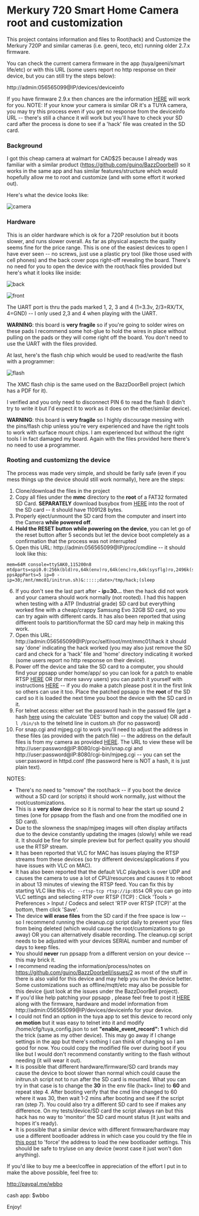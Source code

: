 # Merkury 720 Smart Home Camera root and customization

This project contains information and files to Root(hack) and Customize the Merkury 720P and similar cameras (i.e. geeni, teco, etc) running older 2.7.x firmware. 

You can check the current camera firmware in the app (tuya/geeni/smart life/etc) or with this URL (some users report no http response on their device, but you can still try the steps below):

http://admin:056565099@IP/devices/deviceinfo

If you have firmware 2.9.x then chances are the information [HERE](https://github.com/guino/BazzDoorbell/issues/2) will work for you.
NOTE: If your know your camera is similar OR it's a TUYA camera, you may try this process even if you get no response from the deviceinfo URL -- there's still a chance it will work but you'll have to check your SD card after the process is done to see if a 'hack' file was created in the SD card.

### Background

I got this cheap camera at walmart for CAD$25 because I already was familiar with a similar product (https://github.com/guino/BazzDoorbell) so it works in the same app and has similar features/structure which would hopefully allow me to root and customize (and with some effort it worked out).

Here's what the device looks like:

![camera](https://raw.githubusercontent.com/guino/Merkury720/main/img/camera.jpg)

### Hardware

This is an older hardware which is ok for a 720P resolution but it boots slower, and runs slower overall.
As far as physical aspects the quality seems fine for the price range. This is one of the easiest devices to open I have ever seen -- no screws, just use a plastic pry tool (like those used with cell phones) and the back cover pops right-off revealing the board. There's no need for you to open the device with the root/hack files provided but here's what it looks like inside:

![back](https://raw.githubusercontent.com/guino/Merkury720/main/img/boardback.jpg)

![front](https://raw.githubusercontent.com/guino/Merkury720/main/img/boardfront.jpg)

The UART port is thru the pads marked 1, 2, 3 and 4 (1=3.3v, 2/3=RX/TX, 4=GND) -- I only used 2,3 and 4 when playing with the UART.

**WARNING**: this board is **very fragile** so if you're going to solder wires on these pads I recommend some hot-glue to hold the wires in place without pulling on the pads or they will come right off the board. You don't need to use the UART with the files provided. 

At last, here's the flash chip which would be used to read/write the flash with a programmer:

![flash](https://raw.githubusercontent.com/guino/Merkury720/main/img/flash.jpg)

The XMC flash chip is the same used on the BazzDoorBell project (which has a PDF for it).

I verified and you only need to disconnect PIN 6 to read the flash (I didn't try to write it but I'd expect it to work as it does on the other/similar device).

**WARNING**: this board is **very fragile** so I highly discourage messing with the pins/flash chip unless you're very experienced and have the right tools to work with surface mount chips. I am experienced but without the right tools I in fact damaged my board. Again with the files provided here there's no need to use a programmer.

### Rooting and customizng the device

The process was made very simple, and should be farily safe (even if you mess things up the device should still work normally), here are the steps:

1. Clone/download the files in the project
2. Copy all files under the **mmc** directory to the **root** of a FAT32 formated SD Card. **SEPARATELY** download busybox from [HERE](https://github.com/guino/Merkury720/blob/main/mmc/busybox?raw=true) into the root of the SD card -- it should have 1109128 bytes.
3. Properly eject/unmount the SD card from the computer and insert into the Camera **while powered off**.
4. **Hold the RESET button while powering on the device**, you can let go of the reset button after 5 seconds but let the device boot completely as a confirmation that the process was not interrupted
5. Open this URL: http://admin:056565099@IP/proc/cmdline -- it should look like this:
```
mem=64M console=ttySAK0,115200n8 mtdparts=spi0.0:256k(bld)ro,64k(env)ro,64k(enc)ro,64k(sysflg)ro,2496k(sys),4608k(app),640k(cfg) ppsAppParts=5 ip=0 - ip=30;/mnt/mmc01/initrun.sh)&:::::;date>/tmp/hack;(sleep
```
6. If you don't see the last part after **- ip=30...** then the hack did not work and your camera should work normally (not rooted). I had this happen when testing with a ATP (Industrial grade) SD card but everything worked fine with a cheap/crappy Samsung Evo 32GB SD card, so you can try again with different cards. It has also been reported that using different tools to partition/format the SD card may help in making this work.
7. Open this URL: http://admin:056565099@IP/proc/self/root/mnt/mmc01/hack it should say 'done' indicating the hack worked (you may also just remove the SD card and check for a 'hack' file and 'home' directory indicating it worked (some users report no http response on their device).
8. Power off the device and take the SD card to a computer, you should find your ppsapp under home/app/ so you can look for a patch to enable RTSP [HERE](https://github.com/guino/ppsapp-rtsp/issues/1) OR (for more savvy users) you can patch it yourself with instructions [HERE](https://github.com/guino/ppsapp-rtsp) -- if you do make a patch please post it in the first link so others can use it too. Place the patched ppsapp in the **root** of the SD card so it is loaded the next time you boot the device with the SD card in it.
9. For telnet access: either set the password hash in the passwd file (get a hash [here](https://unix4lyfe.org/crypt/) using the calculate 'DES' button and copy the value) OR add `-l /bin/sh` to the telnetd line in custom.sh (for no password)
10. For snap.cgi and mjpeg.cgi to work you'll need to adjust the address in these files (as provided with the patch file) -- the address on the default files is from my camera as provided [HERE](https://github.com/guino/ppsapp-rtsp/issues/1#issuecomment-740389996). The URL to view these will be http://user:password@IP:8080/cgi-bin/snap.cgi and http://user:password@IP:8080/cgi-bin/mjpeg.cgi -- you can set the user:password in httpd.conf (the password here is NOT a hash, it is just plain text).

NOTES:
* There's no need to "remove" the root/hack -- if you boot the device without a SD card (or scripts) it should work normally, just without the root/customizations.
* This is a **very slow** device so it is normal to hear the start up sound 2 times (one for ppsapp from the flash and one from the modified one in SD card).
* Due to the slowness the snap/mjpeg images will often display artifacts due to the device constantly updating the images (slowly) while we read it. It should be fine for simple preview but for perfect quality you should use the RTSP stream.
* It has been reported that VLC for MAC has issues playing the RTSP streams from these devices (so try different devices/applications if you have issues with VLC on MAC).
* It has also been reported that the default VLC playback is over UDP and causes the camera to use a lot of CPU/resources and causes it to reboot in about 13 minutes of viewing the RTSP feed. You can fix this by starting VLC like this ```vlc --rtsp-tcp rtsp://ip:8554``` OR you can go into VLC settings and selecting RTP over RTSP (TCP) : Click 'Tools > Preferences > Input / Codecs and select 'RTP over RTSP (TCP)' at the bottom, them click 'Save'.
* The device **will erase files** from the SD card if the free space is low -- so I recommend running the cleanup.cgi script daily to prevent your files from being deleted (which would cause the root/customizations to go away) OR you can alternatively disable recording. The cleanup.cgi script needs to be adjusted with your devices SERIAL number and number of days to keep files.
* You should **never** run ppsapp from a different version on your device -- this may brick it.
* I recommend reading the information/process/notes on https://github.com/guino/BazzDoorbell/issues/2 as most of the stuff in there is also valid for this device and may help you run the device better. Some customizations such as offline/mqtt/etc may also be possible for this device (just look at the issues under the BazzDoorBell project).
* If you'd like help patching your ppsapp , please feel free to post it [HERE](https://github.com/guino/Merkury720/issues/1) along with the firmware, hardware and model information from http://admin:056565099@IP/devices/deviceinfo for your device.
* I could not find an option in the tuya app to set this device to record only **on motion** but it was easy to telnet into it and modify /home/cfg/tuya_config.json to set **"enable_event_record": 1** which did the trick (same as my other device). This may go away if I change settings in the app but there's nothing I can think of changing so I am good for now. You could copy the modified file over during boot if you like but I would don't recommend constantly writing to the flash without needing (it will wear it out).
* It is possible that different hardware/firmware/SD card brands may cause the device to boot slower than normal which could cause the initrun.sh script not to run after the SD card is mounted. What you can try in that case is to change the **30** in the env file (hack= line) to **60** and repeat step 4. After booting verify that the cmd line changed to 60 where it was 30, then wait 1-2 mins after booting and see if the script ran (step 7). You could also try a different SD card to see if makes any difference. On my tests/device/SD card the script always ran but this hack has no way to 'monitor' the SD card mount status (it just waits and hopes it's ready).
* It is possible that a similar device with different firmware/hardware may use a different bootloader address in which case you could try the file in [this post](https://github.com/guino/Merkury720/issues/3#issuecomment-754279598) to 'force' the address to load the new bootloader settings. This should be safe to try/use on any device (worst case it just won't don anything).

If you'd like to buy me a beer/coffee in appreciation of the effort I put in to make the above possible, feel free to:

http://paypal.me/wbbo

cash app: $wbbo

Enjoy!
